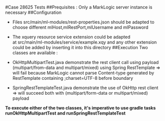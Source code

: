 #Case 28625 Tests
##Prequisites :
Only a MarkLogic server instance is necessary
##Configuration
- Files src/main/ml-modules/rest-properties.json 
should be adapted to choose different mlHost,mlRestPort,mlUsername 
and mlPassword
- The xquery resource service extension could be adapted  
at src/main/ml-modules/service/example.xqy
and any other extension could be added by inserting 
it into this directory
##Execution
Two classes are available :
- OkHttpMultipartTest.java demonstrate the rest client call using payload (multipart/from-data and multipart/mixed)
using Spring RestTemplate 
=> will fail because MarkLogic cannot parse Content-type generated by
RestTemplate containing ;charset=UTF-8 before boundary
 
- SpringRestTemplateTest.java demonstrate the use of OkHttp rest client
=> will succeed both with (multipart/form-data or multipart/mixed) payload

__To execute either of the two classes, it's imperative to use gradle tasks
runOkHttpMultipartTest and runSpringRestTemplateTest__  
